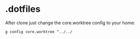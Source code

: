 # .dotfiles

After clone just change the core.worktree config to your home:

```
g config core.worktree "../../
```

